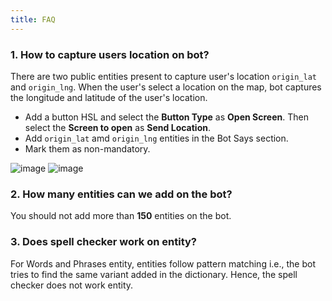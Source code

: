```yaml
---
title: FAQ
---
```


### 1. How to capture users location on bot?

There are two public entities present to capture user's location `origin_lat` and `origin_lng`. When the user's select a location on the map, bot captures the longitude and latitude of the user's location.

* Add a button HSL and select the **Button Type** as **Open Screen**. Then select the **Screen to open** as **Send Location**.
* Add `origin_lat` amd `origin_lng` entities in the Bot Says section.
* Mark them as non-mandatory.

![image](https://user-images.githubusercontent.com/75118325/121528224-e716f780-ca18-11eb-9402-d177c5eb29d9.png)
![image](https://user-images.githubusercontent.com/75118325/121528298-f72ed700-ca18-11eb-9622-b6f4855c6a19.png)

### 2. How many entities can we add on the bot?

You should not add more than **150** entities on the bot.

### 3. Does spell checker work on entity?

For Words and Phrases entity, entities follow pattern matching i.e., the bot tries to find the same variant added in the dictionary. Hence, the spell checker does not work entity.
